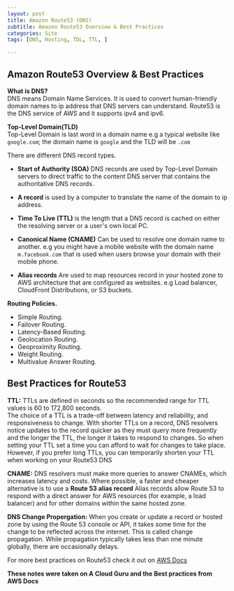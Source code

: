 ```yaml
---
layout: post
title: Amazon Route53 (DNS)
subtitle: Amazon Route53 Overview & Best Practices
categories: Site
tags: [DNS, Hosting, TDL, TTL, ]

--- 
```


 
## Amazon Route53 Overview & Best Practices

**What is DNS?**  <br/>
DNS means Domain Name Services. It is used to convert human-friendly domain names to ip address that DNS servers can understand. Route53 is the DNS service of AWS and it supports ipv4 and ipv6.

**Top-Level Domain(TLD)** <br/>
Top-Level Domain is last word in a domain name e.g a typical website like `google.com`; the domain name is `google` and the TLD will be `.com`
 

 There are different DNS record types.

- **Start of Authority (SOA)**
 DNS records are used by Top-Level Domain servers to direct traffic to the content DNS server that contains the authoritative DNS records.

- **A record**
is used by a computer to translate the name of the domain to ip address.

- **Time To Live (TTL)**
is the length that a DNS record is cached on either the resolving server or a user's own local PC.

- **Canonical Name (CNAME)**
Can be used to resolve one domain name to another. e.g you might have a mobile website with the domain name `m.facebook.com` that is used when users browse your domain with their mobile phone.

- **Alias records**
Are used to map resources record in your hosted zone to AWS architecture that are configured as websites. e.g Load balancer, CloudFront Distributions, or S3 buckets.

**Routing Policies.** <br/>
- Simple Routing.
- Failover Routing.
- Latency-Based Routing.
- Geolocation Routing.
- Geoproximity Routing.
- Weight Routing.
- Multivalue Answer Routing.


## Best Practices for Route53

**TTL:** TTLs are defined in seconds so the recommended range for TTL values is 60 to 172,800 seconds.<br/>
The choice of a TTL is a trade-off between latency and reliability, and responsiveness to change. With shorter TTLs on a record, DNS resolvers notice updates to the record quicker as they must query more frequently and the longer the TTL, the longer it takes to respond to changes. So when setting your TTL set a time you can afford to wait for changes to take place. However, if you prefer long TTLs, you can temporarily shorten your TTL when working on your Route53 DNS 
 
**CNAME:** DNS resolvers must make more queries to answer CNAMEs, which increases latency and costs. Where possible, a faster and cheaper alternative is to use a **Route 53 alias record** Alias records allow Route 53 to respond with a direct answer for AWS resources (for example, a load balancer) and for other domains within the same hosted zone.

**DNS Change Propergation:** When you create or update a record or hosted zone by using the Route 53 console or API, it takes some time for the change to be reflected across the internet. This is called change propagation. While propagation typically takes less than one minute globally, there are occasionally delays.


For more best practices on Route53 check it out on [AWS Docs](https://docs.aws.amazon.com/Route53/latest/DeveloperGuide/best-practices-dns.html)


**These notes were taken on A Cloud Guru and the Best practices from AWS Docs**




